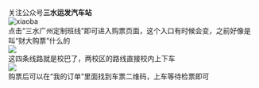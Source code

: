 关注公众号**三水运发汽车站**  
<img src="https://aly-images472.oss-cn-guangzhou.aliyuncs.com/images/202408242345467.png" class="medium" alt="xiaoba">  
点击“三水广州定制班线”即可进入购票页面，这个入口有时候会变，之前好像是叫“财大购票”什么的    
![](https://aly-images472.oss-cn-guangzhou.aliyuncs.com/images/202408242347283.png)  
这四条线路就是校巴了，两校区的路线直接校内上下车  
![](https://aly-images472.oss-cn-guangzhou.aliyuncs.com/images/202408242348603.png)  
购票后可以在“我的订单”里面找到车票二维码，上车等待检票即可
